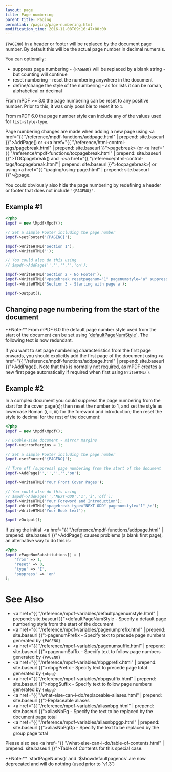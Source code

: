 ```yaml
---
layout: page
title: Page numbering
parent_title: Paging
permalink: /paging/page-numbering.html
modification_time: 2016-11-08T09:16:47+00:00
---
```


`{PAGENO}` in a header or footer will be replaced by the document page number. By default this will be the
actual page number in decimal numerals.

You can optionally:

* suppress page numbering - `{PAGENO}` will be replaced by a blank string - but counting will continue
* reset numbering - reset the numbering anywhere in the document
* define/change the style of the numbering - as for lists it can be roman, alphabetical or decimal

From mPDF >= 3.0 the page numbering can be reset to any positive number. Prior to this, it was only possible to
reset it to `1`.

From mPDF 6.0 the page number style can include any of the values used for `list-style-type`.

Page numbering changes are made when adding a new page using
<a href="{{ "/reference/mpdf-functions/addpage.html" | prepend: site.baseurl }}">AddPage()</a> or
&lt;<a href="{{ "/reference/html-control-tags/pagebreak.html" | prepend: site.baseurl }}">pagebreak</a>&gt;
(or <a href="{{ "/reference/mpdf-functions/tocpagebreak.html" | prepend: site.baseurl }}">TOCpagebreak()</a>
and  &lt;<a href="{{ "/reference/html-control-tags/tocpagebreak.html" | prepend: site.baseurl }}">tocpagebreak</a>&gt;)
or using <a href="{{ "/paging/using-page.html" | prepend: site.baseurl }}">@page</a>.

You could obviously also hide the page numbering by redefining a header or footer that does not include `'{PAGENO}'`.

## Example #1

```php
<?php
$mpdf = new \Mpdf\Mpdf();

// Set a simple Footer including the page number
$mpdf->setFooter('{PAGENO}');

$mpdf->WriteHTML('Section 1');
$mpdf->WriteHTML('');

// You could also do this using
// $mpdf->AddPage('','','','','on');

$mpdf->WriteHTML('Section 2 - No Footer');
$mpdf->WriteHTML('<pagebreak resetpagenum="1" pagenumstyle="a" suppress="off" />');
$mpdf->WriteHTML('Section 3 - Starting with page a');

$mpdf->Output();


```

## Changing page numbering from the start of the document

<div class="alert alert-info" role="alert" markdown="1">
  **Note:** From mPDF 6.0 the default page number style used from the start of the document can be set
  using <a href="{{ "/reference/mpdf-variables/defaultpagenumstyle.html" | prepend: site.baseurl }}">`defaultPageNumStyle`</a>.
  The following text is now redundant.
</div>

If you want to set page numbering characteristics from the first page onwards, you should explicitly add the first page
of the document using <a href="{{ "/reference/mpdf-functions/addpage.html" | prepend: site.baseurl }}">AddPage()</a>.
Note that this is normally not required, as mPDF creates a new first page automatically if required when first using
`WriteHTML()`.

## Example #2

In a complex document you could suppress the page numbering from the start for the cover page(s); then reset the
number to 1, and set the style as lowercase Roman (i, ii, iii) for the foreword and introduction; then reset the
style to decimal for the rest of the document:

```php
<?php
$mpdf = new \Mpdf\Mpdf();

// Double-side document - mirror margins
$mpdf->mirrorMargins = 1;

// Set a simple Footer including the page number
$mpdf->setFooter('{PAGENO}');

// Turn off (suppress) page numbering from the start of the document
$mpdf->AddPage('','','','','on');

$mpdf->WriteHTML('Your Front Cover Pages');

// You could also do this using
// $mpdf->AddPage('','NEXT-ODD','1','i','off');
$mpdf->WriteHTML('Your Foreword and Introduction');
$mpdf->WriteHTML('<pagebreak type="NEXT-ODD" pagenumstyle="1" />');
$mpdf->WriteHTML('Your Book text');

$mpdf->Output();


```

If using the initial  <a href="{{ "/reference/mpdf-functions/addpage.html" | prepend: site.baseurl }}">AddPage()</a>
causes problems (a blank first page), an alternative way to do this is:

```php
<?php
$mpdf->PageNumSubstitutions[] = [
    'from' => 1, 
    'reset' => 0, 
    'type' => 'I', 
    'suppress' => 'on'
];

```

# See Also

- <a href="{{ "/reference/mpdf-variables/defaultpagenumstyle.html" | prepend: site.baseurl }}">defaultPageNumStyle</a> - Specify a default page numbering style from the start of the document
- <a href="{{ "/reference/mpdf-variables/pagenumprefix.html" | prepend: site.baseurl }}">pagenumPrefix</a> - Specify text to precede page numbers generated by `{PAGENO}`
- <a href="{{ "/reference/mpdf-variables/pagenumsuffix.html" | prepend: site.baseurl }}">pagenumSuffix</a> - Specify text to follow page numbers generated by `{PAGENO}`
- <a href="{{ "/reference/mpdf-variables/nbpgprefix.html" | prepend: site.baseurl }}">nbpgPrefix</a> - Specify text to precede page total generated by `{nbpg}`
- <a href="{{ "/reference/mpdf-variables/nbpgsuffix.html" | prepend: site.baseurl }}">nbpgSuffix</a> - Specify text to follow page numbers generated by `{nbpg}`
- <a href="{{ "/what-else-can-i-do/replaceable-aliases.html" | prepend: site.baseurl }}">Replaceable aliases</a>
- <a href="{{ "/reference/mpdf-variables/aliasnbpg.html" | prepend: site.baseurl }}">aliasNbPg</a> - Specify the text to be replaced by the document page total
- <a href="{{ "/reference/mpdf-variables/aliasnbpggp.html" | prepend: site.baseurl }}">aliasNbPgGp</a> - Specify the text to be replaced by the group page total

Please also see <a href="{{ "/what-else-can-i-do/table-of-contents.html" | prepend: site.baseurl }}">Table of Contents</a> for this special case.

<div class="alert alert-info" role="alert" markdown="1">
  **Note:** `startPageNums()` and `$showdefaultpagenos` are now deprecated and will do nothing (used prior to `v1.3`)
</div>
